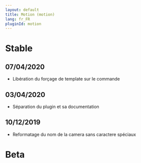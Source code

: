 ```yaml
---
layout: default
title: Motion (motion)
lang: fr_FR
pluginId: motion
---
```


# Stable
## 07/04/2020
* Libération du forçage de template sur le commande

## 03/04/2020

* Séparation du plugin et sa documentation

## 10/12/2019

* Reformatage du nom de la camera sans caractere spéciaux 

# Beta

